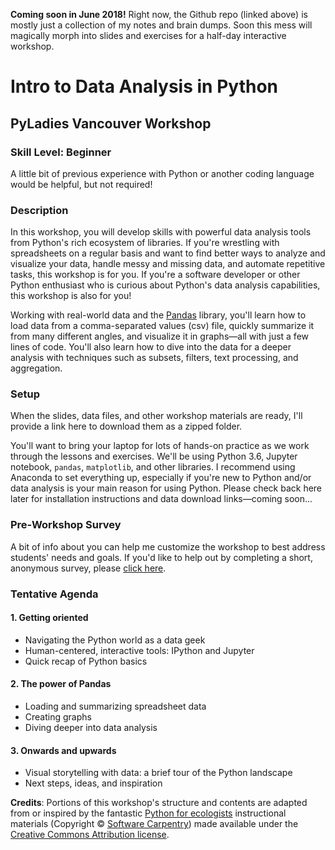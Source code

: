 **Coming soon in June 2018!** Right now, the Github repo (linked above) is mostly just a collection of my notes and brain dumps. Soon this mess will magically morph into slides and exercises for a half-day interactive workshop.

# Intro to Data Analysis in Python
## PyLadies Vancouver Workshop

### Skill Level: Beginner
A little bit of previous experience with Python or another coding language would be helpful, but not required!

### Description
In this workshop, you will develop skills with powerful data analysis tools from Python's rich ecosystem of libraries. If you're wrestling with spreadsheets on a regular basis and want to find better ways to analyze and visualize your data, handle messy and missing data, and automate repetitive tasks, this workshop is for you. If you're a software developer or other Python enthusiast who is curious about Python's data analysis capabilities, this workshop is also for you!

Working with real-world data and the [Pandas](https://pandas.pydata.org/) library, you'll learn how to load data from a comma-separated values (csv) file, quickly summarize it from many different angles, and visualize it in graphs&mdash;all with just a few lines of code. You'll also learn how to dive into the data for a deeper analysis with techniques such as subsets, filters, text processing, and aggregation.

### Setup
When the slides, data files, and other workshop materials are ready, I'll provide a link here to download them as a zipped folder.

You'll want to bring your laptop for lots of hands-on practice as we work through the lessons and exercises. We'll be using Python 3.6, Jupyter notebook, `pandas`, `matplotlib`, and other libraries. I recommend using Anaconda to set everything up, especially if you're new to Python and/or data analysis is your main reason for using Python. Please check back here later for installation instructions and data download links&mdash;coming soon...

### Pre-Workshop Survey
A bit of info about you can help me customize the workshop to best address students' needs and goals. If you'd like to help out by completing a short, anonymous survey, please [click here](https://jenfly.typeform.com/to/sNEFUa).


### Tentative Agenda

#### 1. Getting oriented

- Navigating the Python world as a data geek
- Human-centered, interactive tools: IPython and Jupyter
- Quick recap of Python basics

#### 2. The power of Pandas

- Loading and summarizing spreadsheet data
- Creating graphs
- Diving deeper into data analysis

#### 3. Onwards and upwards

- Visual storytelling with data: a brief tour of the Python landscape
- Next steps, ideas, and inspiration

**Credits**: Portions of this workshop's structure and contents are adapted from or inspired by the fantastic [Python for ecologists](http://www.datacarpentry.org/python-ecology-lesson/) instructional materials (Copyright © [Software Carpentry](http://software-carpentry.org/)) made available under the [Creative Commons Attribution license](https://creativecommons.org/licenses/by/4.0/).
